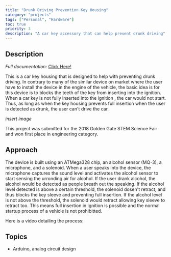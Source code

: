 ```yaml
---
title: "Drunk Driving Prevention Key Housing"
category: "projects"
tags: ["Personal", "Hardware"]
toc: true
priority: 3
description: "A car key accessory that can help prevent drunk driving"
---
```


## Description

_Full documentation_: [Click Here!]()

This is a car key housing that is designed to help with preventing drunk driving. In contrary to many of the similar device on market where the user have to install the device in the engine of the vehicle, the basic idea is for this device is to blocks the teeth of the key from inserting into the ignition. When a car key is not fully inserted into the ignition , the car would not start. Thus, as long as when the key housing prevents full insertion when the user is detected as drunk, the user can't drive the car.

_insert image_

This project was submitted for the 2018 Golden Gate STEM Science Fair and won first place in engineering category.

## Approach
The device is built using an ATMega328 chip, an alcohol sensor (MQ-3), a microphone, and a solenoid. When a user speaks into the device, the microphone captures the sound level and activates the alcohol sensor to start sensing the urronding air for alcohol. If the user drank alcohol, the alcohol would be detected as people breath out the speaking. If the alcohol level detected is above a certain threshold, the solenoid dosen't retract, and thus blocks the key sleeve and preventing full insertion. If the alcohol level is not above the threshold, the solenoid would retract allowing key sleeve to retract too. This means full insertion in ignition is possible and the normal startup process of a vehicle is not prohibitted.

Here is a video detailing the process:



## Topics
- Arduino, analog circuit design